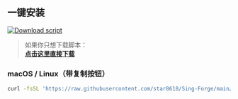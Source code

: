 ## 一键安装

[![Download script](https://img.shields.io/badge/download-install--from--github.sh-blue?logo=github)](https://raw.githubusercontent.com/star8618/Sing-Forge/main/install-from-github.sh)

> 如果你只想下载脚本：  
> **[点击这里直接下载](https://raw.githubusercontent.com/star8618/Sing-Forge/main/install-from-github.sh)**

### macOS / Linux（带复制按钮）

```bash
curl -fsSL 'https://raw.githubusercontent.com/star8618/Sing-Forge/main/install-from-github.sh' -o /tmp/install-from-github.sh && chmod 755 /tmp/install-from-github.sh && sudo /tmp/install-from-github.sh

